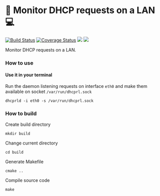 # 👀 Monitor DHCP requests on a LAN 💻

[![Build Status](https://travis-ci.org/dog-ai/dhcprl.svg?branch=master)](https://travis-ci.org/dog-ai/dhcprl)
[![Coverage Status](https://coveralls.io/repos/github/dog-ai/dhcprl/badge.svg?branch=master)](https://coveralls.io/github/dog-ai/dhcprl?branch=master)
[![](https://img.shields.io/github/release/dog-ai/dhcprl.svg)](https://github.com/dog-ai/dhcprl/releases)
[![](https://img.shields.io/badge/license-MIT-blue.svg)](LICENSE) 

Monitor DHCP requests on a LAN.

### How to use

#### Use it in your terminal
Run the daemon listening requests on interface `eth0` and make them available on socket `/var/run/dhcprl.sock`
```
dhcprld -i eth0 -s /var/run/dhcprl.sock
```

### How to build
Create build directory
```
mkdir build
```

Change current directory
```
cd build
```

Generate Makefile
```
cmake ..
```

Compile source code
```
make
```

